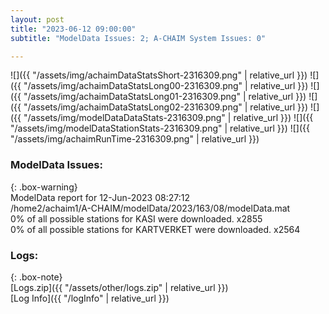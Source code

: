 ```yaml
---
layout: post
title: "2023-06-12 09:00:00"
subtitle: "ModelData Issues: 2; A-CHAIM System Issues: 0"

---
```


![]({{ "/assets/img/achaimDataStatsShort-2316309.png" | relative_url }})
![]({{ "/assets/img/achaimDataStatsLong00-2316309.png" | relative_url }})
![]({{ "/assets/img/achaimDataStatsLong01-2316309.png" | relative_url }})
![]({{ "/assets/img/achaimDataStatsLong02-2316309.png" | relative_url }})
![]({{ "/assets/img/modelDataDataStats-2316309.png" | relative_url }})
![]({{ "/assets/img/modelDataStationStats-2316309.png" | relative_url }})
![]({{ "/assets/img/achaimRunTime-2316309.png" | relative_url }})


### ModelData Issues:  
  
{: .box-warning}  
 ModelData report for 12-Jun-2023 08:27:12   
 /home2/achaim1/A-CHAIM/modelData/2023/163/08/modelData.mat   
 0% of all possible stations for KASI were downloaded. x2855   
 0% of all possible stations for KARTVERKET were downloaded. x2564   
  


### Logs:  
  
{: .box-note}  
[Logs.zip]({{ "/assets/other/logs.zip" | relative_url }})  
[Log Info]({{ "/logInfo" | relative_url }})  
